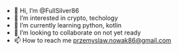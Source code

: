 - 👋 Hi, I’m @FullSilver86
- 👀 I’m interested in crypto, techology
- 🌱 I’m currently learning python, kotlin
- 💞️ I’m looking to collaborate on not yet ready
- 📫 How to reach me przemyslaw.nowak86@gmail.com

<!---
FullSilver86/FullSilver86 is a ✨ special ✨ repository because its `README.md` (this file) appears on your GitHub profile.
You can click the Preview link to take a look at your changes.
--->
